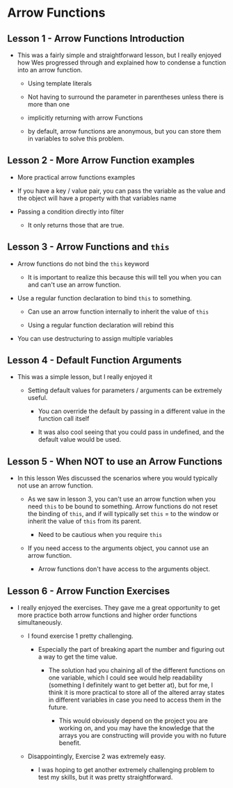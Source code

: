 # Arrow Functions

## Lesson 1 - Arrow Functions Introduction

- This was a fairly simple and straightforward lesson, but I really enjoyed how Wes progressed through and explained how to condense a function into an arrow function.

  - Using template literals

  - Not having to surround the parameter in parentheses unless there is more than one

  - implicitly returning with arrow Functions

  - by default, arrow functions are anonymous, but you can store them in variables to solve this problem.

## Lesson 2 - More Arrow Function examples

- More practical arrow functions examples

- If you have a key / value pair, you can pass the variable as the value and the object will have a property with that variables name

- Passing a condition directly into filter

  - It only returns those that are true.

## Lesson 3 - Arrow Functions and `this`

- Arrow functions do not bind the `this` keyword

  - It is important to realize this because this will tell you when you can and can't use an arrow function.

- Use a regular function declaration to bind `this` to something.

  - Can use an arrow function internally to inherit the value of `this`

  - Using a regular function declaration will rebind this

- You can use destructuring to assign multiple variables

## Lesson 4 - Default Function Arguments

- This was a simple lesson, but I really enjoyed it

  - Setting default values for parameters / arguments can be extremely useful.

    - You can override the default by passing in a different value in the function call itself

    - It was also cool seeing that you could pass in undefined, and the default value would be used.

## Lesson 5 - When NOT to use an Arrow Functions

- In this lesson Wes discussed the scenarios where you would typically not use an arrow function.

  - As we saw in lesson 3, you can't use an arrow function when you need `this` to be bound to something. Arrow functions do not reset the binding of `this`, and if will typically set `this` = to the window or inherit the value of `this` from its parent.

    - Need to be cautious when you require `this`

  - If you need access to the arguments object, you cannot use an arrow function.

    - Arrow functions don't have access to the arguments object.

## Lesson 6 - Arrow Function Exercises

- I really enjoyed the exercises. They gave me a great opportunity to get more practice both arrow functions and higher order functions simultaneously.

  - I found exercise 1 pretty challenging.

    - Especially the part of breaking apart the number and figuring out a way to get the time value.

      - The solution had you chaining all of the different functions on one variable, which I could see would help readability (something I definitely want to get better at), but for me, I think it is more practical to store all of the altered array states in different variables in case you need to access them in the future.

        - This would obviously depend on the project you are working on, and you may have the knowledge that the arrays you are constructing will provide you with no future benefit.

  - Disappointingly, Exercise 2 was extremely easy.

    - I was hoping to get another extremely challenging problem to test my skills, but it was pretty straightforward.
